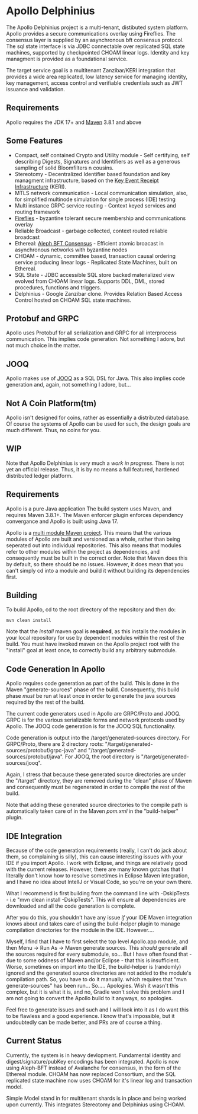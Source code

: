 # Apollo Delphinius
The Apollo Delphinius project is a multi-tenant, distibuted system platform. Apollo provides a secure communications overlay using Fireflies.  The consensus layer is supplied by an asynchronous bft consensus protocol. The sql state interface is via JDBC connectable over replicated SQL state machines, supported by checkpointed CHOAM linear logs. Identity and key managment is provided as a foundational service.

The target service goal is a multitenant Zanzibar/KERI integration that provides a wide area replicated, low latency service for managing identity, key management, access control and verifiable credentials such as JWT issuance and validation.

## Requirements
Apollo requires the JDK 17+ and [Maven](https://maven.apache.org/) 3.8.1 and above

## Some Features
* Compact, self contained Crypto and Utility module - Self certifying, self describing Digests, Signatures and Identifiers as well as a generous sampling of solid Bloomfilters n cousins.
* Stereotomy - Decentralized Identifier based foundation and key managment infrastructure, based on the [Key Event Receipt Infrastructure](https://github.com/decentralized-identity/keri) (KERI).
* MTLS network communication - Local communication simulation, also, for simplified multinode simulation for single process (IDE) testing
* Multi instance GRPC service routing - Context keyed services and routing framework
* [Fireflies](https://ymsir.com/papers/fireflies-tocs.pdf) - byzantine tolerant secure membership and communications overlay
* Reliable Broadcast - garbage collected, context routed reliable broadcast
* Ethereal: [Aleph BFT Consensus](https://arxiv.org/pdf/1908.05156.pdf) - Efficient atomic broacast in asynchronous networks with byzantine nodes
* CHOAM - dynamic, committee based, transaction causal ordering service producing linear logs - Replicated State Machines, built on Ethereal.
* SQL State - JDBC accessible SQL store backed materialized view evolved from CHOAM linear logs.  Supports DDL, DML, stored procedures, functions and triggers.
* Delphinius - Google Zanzibar clone. Provides Relation Based Access Control hosted on CHOAM SQL state machines.

## Protobuf and GRPC
Apollo uses Protobuf for all serialization and GRPC for all interprocess communication.  This implies code generation.  Not something I adore, but not much choice in the matter.

## JOOQ
Apollo makes use of [JOOQ](https://www.jooq.org) as a SQL DSL for Java. This also implies code generation and, again, not something I adore, but...

## Not A Coin Platform(tm)
Apollo isn't designed for coins, rather as essentially a distributed database.  Of course the systems of Apollo can be used for such, the design goals are much different.  Thus, no coins for you.


## WIP
Note that Apollo Delphinius is very much a _work in progress_.  There is not yet an official release.  Thus, it is by no means a full featured, hardened distributed ledger platform.

## Requirements
Apollo is a pure Java application  The build system uses Maven, and requires Maven 3.8.1+.  The Maven enforcer plugin enforces dependency convergance and Apollo is built using Java 17.

Apollo is a [multi module Maven project](https://maven.apache.org/guides/mini/guide-multiple-modules.html).  This means that the various modules of Apollo are built and versioned as a whole, rather than being seperated out into individual repositories.  This also means that modules refer to other modules within the project as dependencies, and consequently must be built in the correct order.  Note that Maven does this by default, so there should be no issues.  However, it does mean that you can't simply cd into a module and build it without building its dependencies first.


## Building
To build Apollo, cd to the root directory of the repository and then do:
   
    mvn clean install

Note that the  _install_  maven goal is **required**, as this installs the modules in your local repository for use by dependent modules within the rest of the build.  You must have invoked maven on the Apollo project root with the "install" goal at least once, to correctly build any arbitrary submodule.

## Code Generation In Apollo
Apollo requires code generation as part of the build.  This is done in the Maven "generate-sources" phase of the build.  Consequently, this build phase *must* be run at least once in order to generate the java sources required by the rest of the build.

The current code generators used in Apollo are GRPC/Proto and JOOQ.  GRPC is for the various serializable forms and network protocols used by Apollo.  The JOOQ code generation is for the JOOQ SQL functionality.

Code generation is output into the <module dir>/target/generated-sources directory.  For GRPC/Proto, there are 2 directory roots: "<module dir>/target/generated-sources/protobuf/grpc-java" and "<module dir>/target/generated-sources/protobuf/java".  For JOOQ, the root directory is "<module dir>/target/generated-sources/jooq".

Again, I stress that because these generated source directories are under the "<module dir>/target" directory, they are removed during the "clean" phase of Maven and consequently must be regenerated in order to compile the rest of the build.

Note that adding these generated source directories to the compile path is automatically taken care of in the Maven *pom.xml* in the "build-helper" plugin.

## IDE Integration
Because of the code generation requirements (really, I can't do jack about them, so complaining is silly), this can cause interesting issues with your IDE if you import Apollo.  I work with Eclipse, and things are relatively good with the current releases. However, there are many known gotchas that I literally don't know how to resolve sometimes in Eclipse Maven integration, and I have no idea about IntellJ or Visual Code, so you're on your own there.

What I recommend is first building from the command line with -DskipTests - i.e "mvn clean install -DskipTests".  This will ensure all dependencies are downloaded and all the code generation is complete.

After you do this, you shouldn't have any issue *if* your IDE Maven integration knows about and takes care of using the build-helper plugin to manage compilation directories for the module in the IDE.  However....

Myself, I find that I have to first select the top level Apollo.app module, and then Menu -> Run As -> Maven generate sources.  This *should* generate all the sources required for every submodule, so...  But I have often found that - due to some oddness of Maven and/or Eclipse - that this is insufficient.  Worse, sometimes on import into the IDE, the build-helper is (randomly) ignored and the generated source directories are not added to the module's compilation path.  So, you have to do it manually.  which requires that "mvn generate-sources" has been run...  So.....  Apologies.  Wish it wasn't this complex, but it is what it is, and no, Gradle won't solve this problem and I am not going to convert the Apollo build to it anyways, so apologies.

Feel free to generate issues and such and I will look into it as I do want this to be flawless and a good experience.  I know that's impossible, but it undoubtedly can be made better, and PRs are of course a thing.

## Current Status
Currently, the system is in heavy devlopment.  Fundamental identity and digest/signature/pubKey encodings has been integrated.  Apollo is now using Aleph-BFT instead of Avalanche for consensus, in the form of the Ethereal module.  CHOAM has now replaced Consortium, and the SQL replicated state machine now uses CHOAM for it's linear log and transaction model.

Simple Model stand in for multitenant shards is in place and being worked upon currently.  This integrates Stereotomy and Delphinius using CHOAM.


